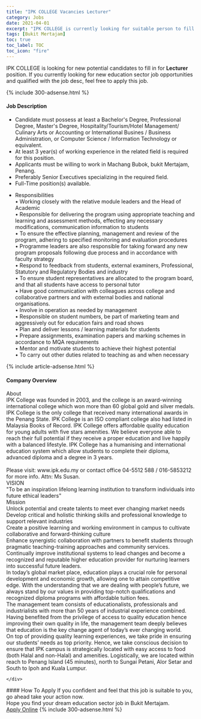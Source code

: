 ```yaml
---
title: "IPK COLLEGE Vacancies Lecturer" 
category: Jobs 
date: 2021-04-01 
excerpt: "IPK COLLEGE is currently looking for suitable person to fill in the Lecturer which positioned at Bukit Mertajam" 
tags: [Bukit Mertajam] 
toc: true 
toc_label: TOC 
toc_icon: "fire" 
--- 
```


<p>IPK COLLEGE is looking for new potential candidates to fill in for <b>Lecturer</b> position. If you currently looking for new education sector job opportunities and qualified with the job desc, feel free to apply this job.
</p>{% include 300-adsense.html %} 
<div><div><h4>Job Description</h4></div><div><div><span><div><ul><li>Candidate must possess at least a Bachelor's Degree, Professional Degree, Master's Degree, Hospitality/Tourism/Hotel Management/ Culinary Arts or Accounting or International Busines / Business Administration, or Computer Science / Information Technology or equivalent.</li><li>At least 3 year(s) of working experience in the related field is required for this position.</li><li>Applicants must be willing to work in Machang Bubok, bukit Mertajam, Penang.</li><li>Preferably Senior Executives specializing in the required field.</li><li>Full-Time position(s) available.</li></ul><ul><li>Responsibilities<br>&#8226; Working closely with the relative module leaders and the Head of Academic<br>&#8226; Responsible for delivering the program using appropriate teaching and learning and assessment methods, effecting any necessary modifications, communication information to students<br>&#8226; To ensure the effective planning, management and review of the program, adhering to specified monitoring and evaluation procedures<br>&#8226; Programme leaders are also responsible for taking forward any new program proposals following due process and in accordance with faculty strategy<br>&#8226; Respond to feedback from students, external examiners, Professional, Statutory and Regulatory Bodies and industry<br>&#8226; To ensure student representatives are allocated to the program board, and that all students have access to personal tutor<br>&#8226; Have good communication with colleagues across college and collaborative partners and with external bodies and national organisations.<br>&#8226; Involve in operation as needed by management<br>&#8226; Responsible on student numbers, be part of marketing team and aggressively out for education fairs and road shows<br>&#8226; Plan and deliver lessons / learning materials for students<br>&#8226; Prepare assignments, examination papers and marking schemes in accordance to MQA requirements<br>&#8226; Mentor and motivate students to achieve their highest potential<br>&#8226; To carry out other duties related to teaching as and when necessary</li></ul></div></span></div></div></div> 
{% include article-adsense.html %} 
<div><div><h4>Company Overview</h4></div><div><div><span><div><div>
	About</div>
<div>
	IPK College was founded in 2003, and the college is an award-winning international college which won more than 60 global gold and silver medals. IPK College is the only college that received many international awards in the Penang State. IPK College is an ISO compliant college also had listed in Malaysia Books of Record. IPK College offers affordable quality education for young adults with five stars amenities. We believe everyone able to reach their full potential if they receive a proper education and live happily with a balanced lifestyle. IPK College has a humanising and international education system which allow students to complete their diploma, advanced diploma and a degree in 3 years.</div>
<div>
<br>
	Please visit: www.ipk.edu.my or contact office 04-5512 588 / 016-5853212 for more info. Attn: Ms Susan.</div>
<div>
	VISION<br>
<div>
		"To be an inspiration lifelong learning institution to transform individuals into future ethical leaders"</div>
<div>
		Mission</div>
<div>
<div>
			Unlock potential and create talents to meet ever changing market needs</div>
<div>
			Develop critical and holistic thinking skills and professional knowledge to support relevant industries</div>
<div>
			Create a positive learning and working environment in campus to cultivate collaborative and forward-thinking culture</div>
<div>
			Enhance synergistic collaboration with partners to benefit students through pragmatic teaching-training approaches and community services.</div>
<div>
			Continually improve institutional systems to lead changes and become a recognized and reputable higher education provider for nurturing learners into successful future leaders.</div>
</div>
<div>
		In today&#8217;s global market place, education plays a crucial role for personal development and economic growth, allowing one to attain competitive edge. With the understanding that we are dealing with people&#8217;s future, we always stand by our values in providing top-notch qualifications and recognized diploma programs with affordable tuition fees.</div>
<div>
		The management team consists of educationalists, professionals and industrialists with more than 50 years of industrial experience combined. Having benefited from the privilege of access to quality education hence improving their own quality in life, the management team deeply believes that education is the key change agent of today&#8217;s ever changing world.</div>
<div>
		On top of providing quality learning experiences, we take pride in ensuring our students&#8217; needs as top priority. Hence, we take conscious decision to ensure that IPK campus is strategically located with easy access to food (both Halal and non-Halal) and amenities. Logistically, we are located within reach to Penang Island (45 minutes), north to Sungai Petani, Alor Setar and South to Ipoh and Kuala Lumpur.
		
	</div>
</div></div></span></div></div></div> 
#### How To Apply 
If you confident and feel that this job is suitable to you, go ahead take your action now. <br/> 
Hope you find your dream education sector job in Bukit Mertajam. <br/> 
<a href="https://www.jobstreet.com.my/en/job/lecturer-4523606?jobId=jobstreet-my-job-4523606" class="btn btn--info" target="_blank" rel="nofollow noopenner">Apply Online</a> 
{% include 300-adsense.html %} 